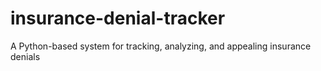 # insurance-denial-tracker
A Python-based system for tracking, analyzing, and appealing insurance denials
